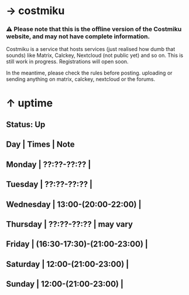 # → costmiku

### :warning: Please note that this is the offline version of the Costmiku website, and may not have complete information.

Costmiku is a service that hosts services (just realised how dumb that sounds) like Matrix, Calckey, Nextcloud (not public yet) and so on. This is still work in progress. Registrations will open soon.

In the meantime, please check the rules before posting. uploading or sending anything on matrix, calckey, nextcloud or the forums.

# ↑ uptime

## Status: Up

Day	| Times	| Note
----------
Monday | ??:??-??:?? | 
----------
Tuesday	| ??:??-??:?? | 
----------
Wednesday	| 13:00-(20:00-22:00) | 
----------
Thursday | ??:??-??:?? | may vary
----------
Friday | (16:30-17:30)-(21:00-23:00) | 
----------
Saturday | 12:00-(21:00-23:00) | 
----------
Sunday | 12:00-(21:00-23:00) | 
----------
